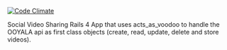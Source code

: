 [![Code Climate](https://codeclimate.com/github/vothane/vlickr.png)](https://codeclimate.com/github/vothane/vlickr)

Social Video Sharing Rails 4 App that uses acts_as_voodoo to handle the OOYALA api as first class objects (create, read, update, delete and store videos).
